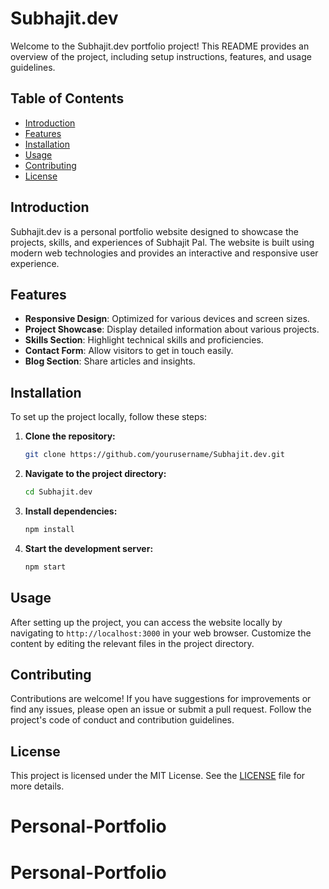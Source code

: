 # Subhajit.dev

Welcome to the Subhajit.dev portfolio project! This README provides an overview of the project, including setup instructions, features, and usage guidelines.

## Table of Contents
- [Introduction](#introduction)
- [Features](#features)
- [Installation](#installation)
- [Usage](#usage)
- [Contributing](#contributing)
- [License](#license)

## Introduction

Subhajit.dev is a personal portfolio website designed to showcase the projects, skills, and experiences of Subhajit Pal. The website is built using modern web technologies and provides an interactive and responsive user experience.

## Features

- **Responsive Design**: Optimized for various devices and screen sizes.
- **Project Showcase**: Display detailed information about various projects.
- **Skills Section**: Highlight technical skills and proficiencies.
- **Contact Form**: Allow visitors to get in touch easily.
- **Blog Section**: Share articles and insights.

## Installation

To set up the project locally, follow these steps:

1. **Clone the repository:**
    ```bash
    git clone https://github.com/yourusername/Subhajit.dev.git
    ```
2. **Navigate to the project directory:**
    ```bash
    cd Subhajit.dev
    ```
3. **Install dependencies:**
    ```bash
    npm install
    ```
4. **Start the development server:**
    ```bash
    npm start
    ```

## Usage

After setting up the project, you can access the website locally by navigating to `http://localhost:3000` in your web browser. Customize the content by editing the relevant files in the project directory.

## Contributing

Contributions are welcome! If you have suggestions for improvements or find any issues, please open an issue or submit a pull request. Follow the project's code of conduct and contribution guidelines.

## License

This project is licensed under the MIT License. See the [LICENSE](LICENSE) file for more details.
# Personal-Portfolio
# Personal-Portfolio
